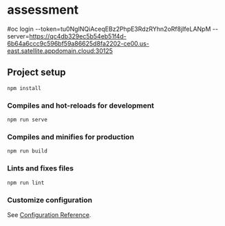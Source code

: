 # assessment
#oc login --token=tu0NgINQiAceqEBz2PhpE3RdzRYhn2oRf8jIfeLANpM --server=https://qc4db329ec5b54eb51f4d-6b64a6ccc9c596bf59a86625d8fa2202-ce00.us-east.satellite.appdomain.cloud:30125

## Project setup
```
npm install
```

### Compiles and hot-reloads for development
```
npm run serve
```

### Compiles and minifies for production
```
npm run build
```

### Lints and fixes files
```
npm run lint
```

### Customize configuration
See [Configuration Reference](https://cli.vuejs.org/config/).
